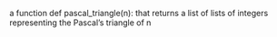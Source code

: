 a function def pascal_triangle(n): that returns a list of lists of integers representing the Pascal’s triangle of n
